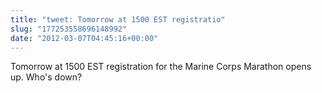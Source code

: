 ```yaml
---
title: "tweet: Tomorrow at 1500 EST registratio"
slug: "177253558696148992"
date: "2012-03-07T04:45:16+00:00"
---
```

Tomorrow at 1500 EST registration for the Marine Corps Marathon opens up.  Who's down?